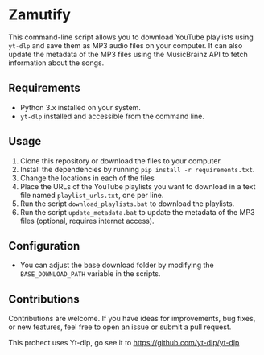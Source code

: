 # Zamutify

This command-line script allows you to download YouTube playlists using `yt-dlp` and save them as MP3 audio files on your computer. It can also update the metadata of the MP3 files using the MusicBrainz API to fetch information about the songs.

## Requirements

- Python 3.x installed on your system.
- `yt-dlp` installed and accessible from the command line.

## Usage

1. Clone this repository or download the files to your computer.
2. Install the dependencies by running `pip install -r requirements.txt`.
3. Change the locations in each of the files
4. Place the URLs of the YouTube playlists you want to download in a text file named `playlist_urls.txt`, one per line.
5. Run the script `download_playlists.bat` to download the playlists.
6. Run the script `update_metadata.bat` to update the metadata of the MP3 files (optional, requires internet access).

## Configuration

- You can adjust the base download folder by modifying the `BASE_DOWNLOAD_PATH` variable in the scripts.

## Contributions

Contributions are welcome. If you have ideas for improvements, bug fixes, or new features, feel free to open an issue or submit a pull request.



This prohect uses Yt-dlp, go see it to https://github.com/yt-dlp/yt-dlp
